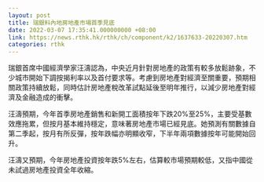 ```yaml
---
layout: post
title: 瑞銀料內地房地產市場首季見底
date: 2022-03-07 17:35:41.000000000 +08:00
link: https://news.rthk.hk/rthk/ch/component/k2/1637633-20220307.htm
categories: rthk
---
```


瑞銀首席中國經濟學家汪濤認為，中央近月針對房地產的政策有較多放鬆跡象，不少城市開始下調按揭利率以及首付要求等。考慮到房地產對經濟至關重要，預期相關政策持續放鬆，同時估計房地產稅改革試點延後至明年推行，以減少房地產對經濟及金融造成的衝擊。

汪濤預期，今年首季房地產銷售和新開工面積按年下跌20%至25%，主要受基數效應拖累，但按月基本維持穩定，意味著房地產市場已經見底。她預測有關數據自第二季起，按月有所反彈，按年跌幅亦明顯收窄，下半年兩項數據按年可能開始回升。

汪濤又預期，今年房地產投資按年跌5%左右，估算較市場預期較低，又指中國從未試過房地產投資全年收縮。
